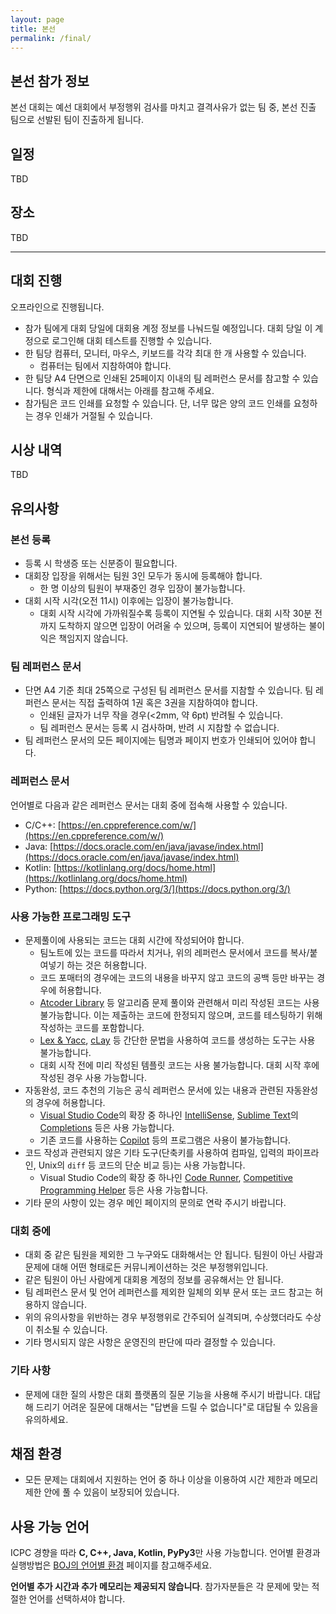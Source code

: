 ```yaml
---
layout: page
title: 본선
permalink: /final/
---
```


## 본선 참가 정보

본선 대회는 예선 대회에서 부정행위 검사를 마치고 결격사유가 없는 팀 중, 본선 진출 팀으로 선발된 팀이 진출하게 됩니다.

## 일정

TBD

## 장소

TBD


---

## 대회 진행

오프라인으로 진행됩니다.

- 참가 팀에게 대회 당일에 대회용 계정 정보를 나눠드릴 예정입니다. 대회 당일 이 계정으로 로그인해 대회 테스트를 진행할 수 있습니다.
- 한 팀당 컴퓨터, 모니터, 마우스, 키보드를 각각 최대 한 개 사용할 수 있습니다.
  - 컴퓨터는 팀에서 지참하여야 합니다.
- 한 팀당 A4 단면으로 인쇄된 25페이지 이내의 팀 레퍼런스 문서를 참고할 수 있습니다. 형식과 제한에 대해서는 아래를 참고해 주세요.
- 참가팀은 코드 인쇄를 요청할 수 있습니다. 단, 너무 많은 양의 코드 인쇄를 요청하는 경우 인쇄가 거절될 수 있습니다.

## 시상 내역

TBD

## 유의사항

### 본선 등록

- 등록 시 학생증 또는 신분증이 필요합니다.
- 대회장 입장을 위해서는 팀원 3인 모두가 동시에 등록해야 합니다.
  - 한 명 이상의 팀원이 부재중인 경우 입장이 불가능합니다.
- 대회 시작 시각(오전 11시) 이후에는 입장이 불가능합니다.
  - 대회 시작 시각에 가까워질수록 등록이 지연될 수 있습니다. 대회 시작 30분 전까지 도착하지 않으면 입장이 어려울 수 있으며, 등록이 지연되어 발생하는 불이익은 책임지지 않습니다.

### 팀 레퍼런스 문서

- 단면 A4 기준 최대 25쪽으로 구성된 팀 레퍼런스 문서를 지참할 수 있습니다. 팀 레퍼런스 문서는 직접 출력하여 1권 혹은 3권을 지참하여야 합니다.
  - 인쇄된 글자가 너무 작을 경우(<2mm, 약 6pt) 반려될 수 있습니다.
  - 팀 레퍼런스 문서는 등록 시 검사하며, 반려 시 지참할 수 없습니다.
- 팀 레퍼런스 문서의 모든 페이지에는 팀명과 페이지 번호가 인쇄되어 있어야 합니다.

### 레퍼런스 문서

언어별로 다음과 같은 레퍼런스 문서는 대회 중에 접속해 사용할 수 있습니다.

- C/C++: [https://en.cppreference.com/w/](https://en.cppreference.com/w/)
- Java: [https://docs.oracle.com/en/java/javase/index.html](https://docs.oracle.com/en/java/javase/index.html)
- Kotlin: [https://kotlinlang.org/docs/home.html](https://kotlinlang.org/docs/home.html)
- Python: [https://docs.python.org/3/](https://docs.python.org/3/)


### 사용 가능한 프로그래밍 도구

- 문제풀이에 사용되는 코드는 대회 시간에 작성되어야 합니다.
  - 팀노트에 있는 코드를 따라서 치거나, 위의 레퍼런스 문서에서 코드를 복사/붙여넣기 하는 것은 허용합니다.
  - 코드 포매터의 경우에는 코드의 내용을 바꾸지 않고 코드의 공백 등만 바꾸는 경우에 허용합니다.
  - [Atcoder Library](https://github.com/atcoder/ac-library) 등 알고리즘 문제 풀이와 관련해서 미리 작성된 코드는 사용 불가능합니다. 이는 제출하는 코드에 한정되지 않으며, 코드를 테스팅하기 위해 작성하는 코드를 포함합니다.
  - [Lex & Yacc](http://dinosaur.compilertools.net/), [cLay](http://rsujskf.s602.xrea.com/?cLay) 등 간단한 문법을 사용하여 코드를 생성하는 도구는 사용 불가능합니다.
  - 대회 시작 전에 미리 작성된 템플릿 코드는 사용 불가능합니다. 대회 시작 후에 작성된 경우 사용 가능합니다.
- 자동완성, 코드 추천의 기능은 공식 레퍼런스 문서에 있는 내용과 관련된 자동완성의 경우에 허용합니다.
  - [Visual Studio Code](https://code.visualstudio.com/)의 확장 중 하나인 [IntelliSense](https://code.visualstudio.com/docs/editor/intellisense), [Sublime Text](https://www.sublimetext.com/)의 [Completions](https://www.sublimetext.com/docs/completions.html) 등은 사용 가능합니다.
  - 기존 코드를 사용하는 [Copilot](https://github.com/features/copilot) 등의 프로그램은 사용이 불가능합니다.
- 코드 작성과 관련되지 않은 기타 도구(단축키를 사용하여 컴파일, 입력의 파이프라인, Unix의 `diff` 등 코드의 단순 비교 등)는 사용 가능합니다.
  - Visual Studio Code의 확장 중 하나인 [Code Runner](https://marketplace.visualstudio.com/items?itemName=formulahendry.code-runner), [Competitive Programming Helper](https://marketplace.visualstudio.com/items?itemName=DivyanshuAgrawal.competitive-programming-helper) 등은 사용 가능합니다.
- 기타 문의 사항이 있는 경우 메인 페이지의 문의로 연락 주시기 바랍니다.

### 대회 중에

- 대회 중 같은 팀원을 제외한 그 누구와도 대화해서는 안 됩니다. 팀원이 아닌 사람과 문제에 대해 어떤 형태로든 커뮤니케이션하는 것은 부정행위입니다.
- 같은 팀원이 아닌 사람에게 대회용 계정의 정보를 공유해서는 안 됩니다.
- 팀 레퍼런스 문서 및 언어 레퍼런스를 제외한 일체의 외부 문서 또는 코드 참고는 허용하지 않습니다.
- 위의 유의사항을 위반하는 경우 부정행위로 간주되어 실격되며, 수상했더라도 수상이 취소될 수 있습니다.
- 기타 명시되지 않은 사항은 운영진의 판단에 따라 결정할 수 있습니다.

### 기타 사항

- 문제에 대한 질의 사항은 대회 플랫폼의 질문 기능을 사용해 주시기 바랍니다. 대답해 드리기 어려운 질문에 대해서는 "답변을 드릴 수 없습니다"로 대답될 수 있음을 유의하세요.

## 채점 환경
<!-- - [대회 안내](https://ucpc.acmicpc.net/info) 페이지를 참고해주세요. -->
- 모든 문제는 대회에서 지원하는 언어 중 하나 이상을 이용하여 시간 제한과 메모리 제한 안에 풀 수 있음이 보장되어 있습니다.

## 사용 가능 언어

ICPC 경향을 따라 **C, C++, Java, Kotlin, PyPy3**만 사용 가능합니다.
언어별 환경과 실행방법은 [BOJ의 언어별 환경](https://www.acmicpc.net/help/language) 페이지를 참고해주세요.

**언어별 추가 시간과 추가 메모리는 제공되지 않습니다**.
참가자분들은 각 문제에 맞는 적절한 언어를 선택하셔야 합니다.
